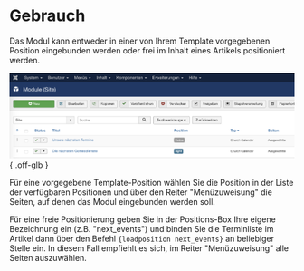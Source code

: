 # Gebrauch

Das Modul kann entweder in einer von Ihrem Template vorgegebenen Position eingebunden werden oder frei im Inhalt eines Artikels positioniert werden.

![Das Modul im Backend](assets/images/ChurchCal_Modul_Backend.png){ .off-glb }

Für eine vorgegebene Template-Position wählen Sie die Position in der Liste der verfügbaren Positionen und über den Reiter "Menüzuweisung" die Seiten, auf denen das Modul eingebunden werden soll.

Für eine freie Positionierung geben Sie in der Positions-Box Ihre eigene Bezeichnung ein (z.B. "next_events") und binden Sie die Terminliste im Artikel dann über den Befehl `{loadposition next_events}` an beliebiger Stelle ein. In diesem Fall empfiehlt es sich, im Reiter "Menüzuweisung" alle Seiten auszuwählen.
